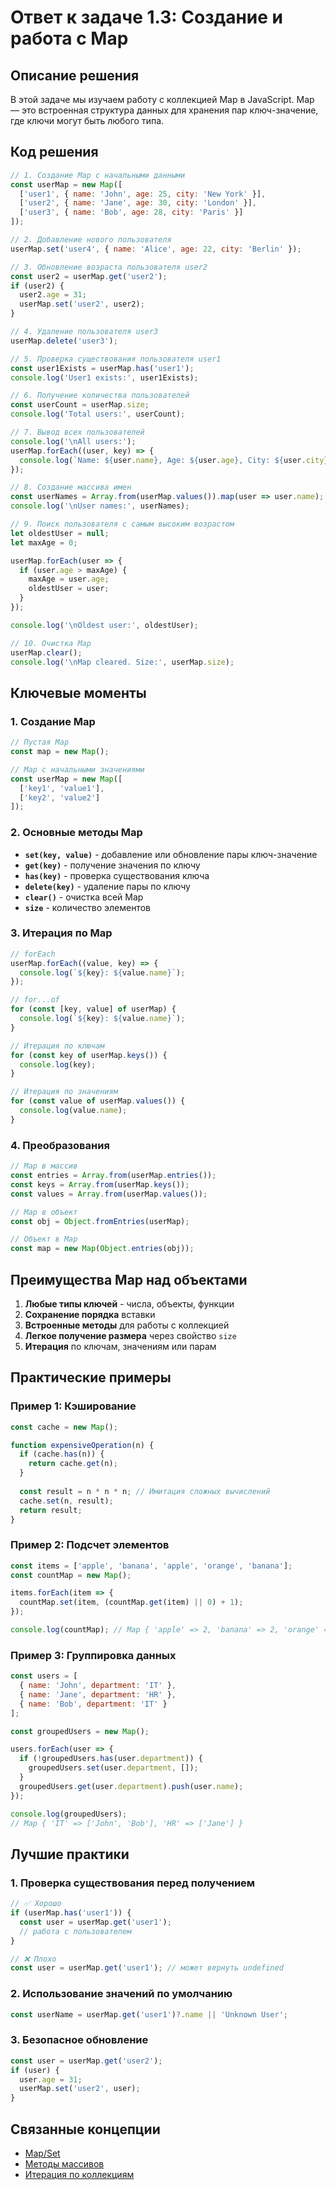 # Ответ к задаче 1.3: Создание и работа с Map

## Описание решения

В этой задаче мы изучаем работу с коллекцией Map в JavaScript. Map — это встроенная структура данных для хранения пар ключ-значение, где ключи могут быть любого типа.

## Код решения

```javascript
// 1. Создание Map с начальными данными
const userMap = new Map([
  ['user1', { name: 'John', age: 25, city: 'New York' }],
  ['user2', { name: 'Jane', age: 30, city: 'London' }],
  ['user3', { name: 'Bob', age: 28, city: 'Paris' }]
]);

// 2. Добавление нового пользователя
userMap.set('user4', { name: 'Alice', age: 22, city: 'Berlin' });

// 3. Обновление возраста пользователя user2
const user2 = userMap.get('user2');
if (user2) {
  user2.age = 31;
  userMap.set('user2', user2);
}

// 4. Удаление пользователя user3
userMap.delete('user3');

// 5. Проверка существования пользователя user1
const user1Exists = userMap.has('user1');
console.log('User1 exists:', user1Exists);

// 6. Получение количества пользователей
const userCount = userMap.size;
console.log('Total users:', userCount);

// 7. Вывод всех пользователей
console.log('\nAll users:');
userMap.forEach((user, key) => {
  console.log(`Name: ${user.name}, Age: ${user.age}, City: ${user.city}`);
});

// 8. Создание массива имен
const userNames = Array.from(userMap.values()).map(user => user.name);
console.log('\nUser names:', userNames);

// 9. Поиск пользователя с самым высоким возрастом
let oldestUser = null;
let maxAge = 0;

userMap.forEach(user => {
  if (user.age > maxAge) {
    maxAge = user.age;
    oldestUser = user;
  }
});

console.log('\nOldest user:', oldestUser);

// 10. Очистка Map
userMap.clear();
console.log('\nMap cleared. Size:', userMap.size);
```

## Ключевые моменты

### 1. Создание Map
```javascript
// Пустая Map
const map = new Map();

// Map с начальными значениями
const userMap = new Map([
  ['key1', 'value1'],
  ['key2', 'value2']
]);
```

### 2. Основные методы Map
- **`set(key, value)`** - добавление или обновление пары ключ-значение
- **`get(key)`** - получение значения по ключу
- **`has(key)`** - проверка существования ключа
- **`delete(key)`** - удаление пары по ключу
- **`clear()`** - очистка всей Map
- **`size`** - количество элементов

### 3. Итерация по Map
```javascript
// forEach
userMap.forEach((value, key) => {
  console.log(`${key}: ${value.name}`);
});

// for...of
for (const [key, value] of userMap) {
  console.log(`${key}: ${value.name}`);
}

// Итерация по ключам
for (const key of userMap.keys()) {
  console.log(key);
}

// Итерация по значениям
for (const value of userMap.values()) {
  console.log(value.name);
}
```

### 4. Преобразования
```javascript
// Map в массив
const entries = Array.from(userMap.entries());
const keys = Array.from(userMap.keys());
const values = Array.from(userMap.values());

// Map в объект
const obj = Object.fromEntries(userMap);

// Объект в Map
const map = new Map(Object.entries(obj));
```

## Преимущества Map над объектами

1. **Любые типы ключей** - числа, объекты, функции
2. **Сохранение порядка** вставки
3. **Встроенные методы** для работы с коллекцией
4. **Легкое получение размера** через свойство `size`
5. **Итерация** по ключам, значениям или парам

## Практические примеры

### Пример 1: Кэширование
```javascript
const cache = new Map();

function expensiveOperation(n) {
  if (cache.has(n)) {
    return cache.get(n);
  }
  
  const result = n * n * n; // Имитация сложных вычислений
  cache.set(n, result);
  return result;
}
```

### Пример 2: Подсчет элементов
```javascript
const items = ['apple', 'banana', 'apple', 'orange', 'banana'];
const countMap = new Map();

items.forEach(item => {
  countMap.set(item, (countMap.get(item) || 0) + 1);
});

console.log(countMap); // Map { 'apple' => 2, 'banana' => 2, 'orange' => 1 }
```

### Пример 3: Группировка данных
```javascript
const users = [
  { name: 'John', department: 'IT' },
  { name: 'Jane', department: 'HR' },
  { name: 'Bob', department: 'IT' }
];

const groupedUsers = new Map();

users.forEach(user => {
  if (!groupedUsers.has(user.department)) {
    groupedUsers.set(user.department, []);
  }
  groupedUsers.get(user.department).push(user.name);
});

console.log(groupedUsers);
// Map { 'IT' => ['John', 'Bob'], 'HR' => ['Jane'] }
```

## Лучшие практики

### 1. Проверка существования перед получением
```javascript
// ✅ Хорошо
if (userMap.has('user1')) {
  const user = userMap.get('user1');
  // работа с пользователем
}

// ❌ Плохо
const user = userMap.get('user1'); // может вернуть undefined
```

### 2. Использование значений по умолчанию
```javascript
const userName = userMap.get('user1')?.name || 'Unknown User';
```

### 3. Безопасное обновление
```javascript
const user = userMap.get('user2');
if (user) {
  user.age = 31;
  userMap.set('user2', user);
}
```

## Связанные концепции

- [Map/Set](../../../glossary/lesson-4/map-set.md)
- [Методы массивов](../../../glossary/lesson-4/array-methods.md)
- [Итерация по коллекциям](../../../glossary/lesson-4/iteration.md)
